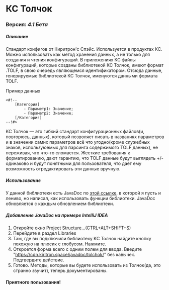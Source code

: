 # КС Толчок

### Версия: _4.1 Бета_
##### Описание
Стандарт конфигов от Киритрон'с Спэйс. Используется в продуктах КС. Можно использовать как метод хранения данных, а не только для создания и чтения конфигураций. В приложениях КС файлы конфигураций, которые созданы библиотекой КС Толчок, имеют формат .TOLF, в свою очередь являющемся идентификатором. Отсюда данные, генерируемые библиотекой КС Толчок, именуются данными формата TOLF.

Пример данных
```
<#!--
    [Категория]
        - Параметр1: Значение;
        - Параметр2: Значение;
    [/Категория]
--!#>
```

КС Толчок — это гибкий стандарт конфигурационных файлов(и, повторюсь, данных), который позволяет писать в названиях параметров и в значении самих параметров всё что угодно(кроме служебных знаков, используюемых для парсинга содержимого TOLF данных), не переживая, что что-то сломается. Жесткие требования к форматированию, дают гарантию, что TOLF данные будут выглядеть +/- одинаково и будут понятными для пользователя, что даёт ему возможность отредактировать эти данные вручную.

##### Использование
У данной библиотеки есть JavaDoc по [этой ссылке](https://cdn.kiritron.space/javadoc/tolchok/), в которой я пусть и лениво, но написал, как использовать функции библиотеки. JavaDoc обновляется с каждым обновлением библиотеки.

##### Добавление JavaDoc на примере IntelliJ IDEA
1. Откройте окно Project Structure...(CTRL+ALT+SHIFT+S)
2. Перейдите в раздел Libraries
3. Там, где вы подключили библиотеку КС Толчок найдите кнопку похожую на плюсик с глобусом. Нажмите.
4. Откроется форма всего с одним полем для ввода. Введите "https://cdn.kiritron.space/javadoc/tolchok/" без кавычек. Подтвердите действие.
5. Готово. Методы, которые вы будете использовать из Толчок(да, это странно звучит), теперь документированы.

#### Приятного пользования!
